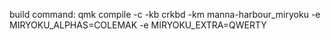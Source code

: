 build command:
qmk compile -c -kb crkbd -km manna-harbour_miryoku -e MIRYOKU_ALPHAS=COLEMAK -e MIRYOKU_EXTRA=QWERTY
